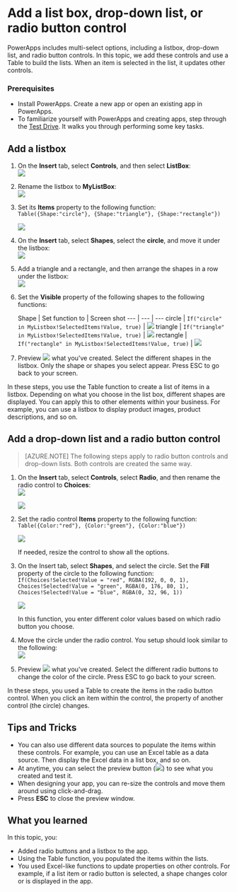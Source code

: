 <properties
	pageTitle="Add a listbox, drop-down list, and radio button controls in PowerApps | Microsoft Azure"
	description=""
	services="power-apps"
	documentationCenter="" 
	authors="MandiOhlinger"
	manager="dwrede"
	editor=""/>

<tags
   ms.service="power-apps"
   ms.devlang="na"
   ms.topic="article"
   ms.tgt_pltfrm="na"
   ms.workload="" 
   ms.date="09/24/2015"
   ms.author="mandia"/>


# Add a list box, drop-down list, or radio button control

PowerApps includes multi-select options, including a listbox, drop-down list, and radio button controls. In this topic, we add these controls and use a Table to build the lists. When an item is selected in the list, it updates other controls.

### Prerequisites 

- Install PowerApps. Create a new app or open an existing app in PowerApps.
- To familiarize yourself with PowerApps and creating apps, step through the [Test Drive](get-started-test-drive.md ). It walks you through performing some key tasks.


## Add a listbox

1. On the **Insert** tab, select **Controls**, and then select **ListBox**:  
![][2]  
2. Rename the listbox to **MyListBox**:  
![][3]  
3. Set its **Items** property to the following function:  
```Table({Shape:"circle"}, {Shape:"triangle"}, {Shape:"rectangle"})```  

	![][4]  
3. On the **Insert** tab, select **Shapes**, select the **circle**, and move it under the listbox:  
![][5]  

4. Add a triangle and a rectangle, and then arrange the shapes in a row under the listbox:  
![][6]  

5. Set the **Visible** property of the following shapes to the following functions:  

	Shape | Set function to | Screen shot
--- | --- | ---
circle | ```If("circle" in MyListbox!SelectedItems!Value, true)``` | ![][7] 
triangle | ```If("triangle" in MyListbox!SelectedItems!Value, true)``` | ![][8] 
rectangle | ```If("rectangle" in MyListbox!SelectedItems!Value, true)``` | ![][9] 

6. Preview ![][1] what you've created. Select the different shapes in the listbox. Only the shape or shapes you select appear. Press ESC to go back to your screen. 

In these steps, you use the Table function to create a list of items in a listbox. Depending on what you choose in the list box, different shapes are displayed. You can apply this to other elements within your business. For example, you can use a listbox to display product images, product descriptions, and so on. 


## Add a drop-down list and a radio button control

> [AZURE.NOTE] The following steps apply to radio button controls and drop-down lists. Both controls are created the same way. 

1. On the **Insert** tab, select **Controls**, select **Radio**, and then rename the radio control to **Choices**:  
![][10]  

	![][11]  

2. Set the radio control **Items** property to the following function:  
```Table({Color:"red"}, {Color:"green"}, {Color:"blue"})```

	![][12]  

	If needed, resize the control to show all the options. 

3. On the Insert tab, select **Shapes**, and select the circle. Set the **Fill** property of the circle to the following function:  
```If(Choices!Selected!Value = "red", RGBA(192, 0, 0, 1), Choices!Selected!Value = "green", RGBA(0, 176, 80, 1), Choices!Selected!Value = "blue", RGBA(0, 32, 96, 1))```  

	![][13]  

	In this function, you enter different color values based on which radio button you choose.

5. Move the circle under the radio control. You setup should look similar to the following:  
![][14]  
6. Preview ![][1] what you've created. Select the different radio buttons to change the color of the circle. Press ESC to go back to your screen. 

In these steps, you used a Table to create the items in the radio button control. When you click an item within the control, the property of another control (the circle) changes. 


## Tips and Tricks
- You can also use different data sources to populate the items within these controls. For example, you can use an Excel table as a data source. Then display the Excel data in a list box, and so on.
- At anytime, you can select the preview button (![][1]) to see what you created and test it.
- When designing your app, you can re-size the controls and move them around using click-and-drag.
- Press **ESC** to close the preview window. 

## What you learned

In this topic, you:

- Added radio buttons and a listbox to the app.
- Using the Table function, you populated the items within the lists.
- You used Excel-like functions to update properties on other controls. For example, if a list item or radio button is selected, a shape changes color or is displayed in the app. 


[1]: ./media/add-list-box-drop-down-list-radio-button/preview.png
[2]: ./media/add-list-box-drop-down-list-radio-button/listbox.png
[3]: ./media/add-list-box-drop-down-list-radio-button/renamelistbox.png
[4]: ./media/add-list-box-drop-down-list-radio-button/itemslistbox.png
[5]: ./media/add-list-box-drop-down-list-radio-button/circle.png
[6]: ./media/add-list-box-drop-down-list-radio-button/allshapes.png
[7]: ./media/add-list-box-drop-down-list-radio-button/visiblecircle.png
[8]: ./media/add-list-box-drop-down-list-radio-button/visibletriangle.png
[9]: ./media/add-list-box-drop-down-list-radio-button/visiblerectangle.png
[10]: ./media/add-list-box-drop-down-list-radio-button/radiobutton.png
[11]: ./media/add-list-box-drop-down-list-radio-button/renameradio.png
[12]: ./media/add-list-box-drop-down-list-radio-button/itemsradio.png
[13]: ./media/add-list-box-drop-down-list-radio-button/fillradio.png
[14]: ./media/add-list-box-drop-down-list-radio-button/radiocircle.png
